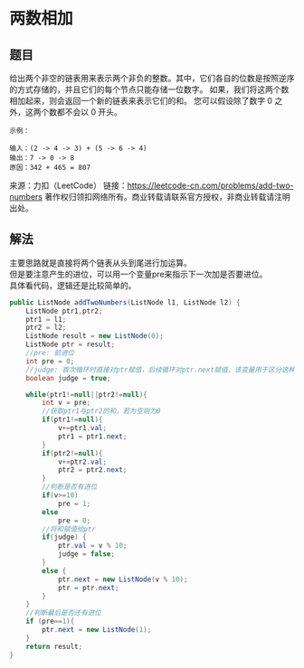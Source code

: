 # 两数相加  
## 题目  
给出两个非空的链表用来表示两个非负的整数。其中，它们各自的位数是按照逆序的方式存储的，并且它们的每个节点只能存储一位数字。
如果，我们将这两个数相加起来，则会返回一个新的链表来表示它们的和。
您可以假设除了数字 0 之外，这两个数都不会以 0 开头。

```
示例：

输入：(2 -> 4 -> 3) + (5 -> 6 -> 4)
输出：7 -> 0 -> 8
原因：342 + 465 = 807
```

来源：力扣（LeetCode）
链接：https://leetcode-cn.com/problems/add-two-numbers
著作权归领扣网络所有。商业转载请联系官方授权，非商业转载请注明出处。  

## 解法  
主要思路就是直接将两个链表从头到尾进行加运算。  
但是要注意产生的进位，可以用一个变量pre来指示下一次加是否要进位。  
具体看代码，逻辑还是比较简单的。  
```java
public ListNode addTwoNumbers(ListNode l1, ListNode l2) {
    ListNode ptr1,ptr2;
    ptr1 = l1;
    ptr2 = l2;
    ListNode result = new ListNode(0);
    ListNode ptr = result;
    //pre: 前进位
    int pre = 0;
    //judge: 首次循环时直接对ptr赋值，后续循环对ptr.next赋值，该变量用于区分这种情况
    boolean judge = true;

    while(ptr1!=null||ptr2!=null){
        int v = pre;
        //获取ptr1与ptr2的和，若为空则为0
        if(ptr1!=null){
            v+=ptr1.val;
            ptr1 = ptr1.next;
        }
        if(ptr2!=null){
            v+=ptr2.val;
            ptr2 = ptr2.next;
        }
        //判断是否有进位
        if(v>=10)
            pre = 1;
        else
            pre = 0;
        //将和赋值给ptr
        if(judge) {
            ptr.val = v % 10;
            judge = false;
        }
        else {
            ptr.next = new ListNode(v % 10);
            ptr = ptr.next;
        }
    }
    //判断最后是否还有进位
    if (pre==1){
        ptr.next = new ListNode(1);
    }
    return result;
}
```